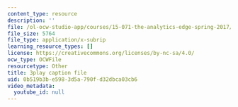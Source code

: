 ```yaml
---
content_type: resource
description: ''
file: /ol-ocw-studio-app/courses/15-071-the-analytics-edge-spring-2017/0b519b3be5983d5a790fd32dbca03cb6_Kdbia6SXSFA.srt
file_size: 5764
file_type: application/x-subrip
learning_resource_types: []
license: https://creativecommons.org/licenses/by-nc-sa/4.0/
ocw_type: OCWFile
resourcetype: Other
title: 3play caption file
uid: 0b519b3b-e598-3d5a-790f-d32dbca03cb6
video_metadata:
  youtube_id: null
---
```


